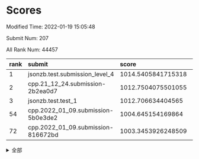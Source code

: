 # Scores

Modified Time: 2022-01-19 15:05:48

Submit Num: 207

All Rank Num: 44457

| rank |               submit               |       score        |       sigma        | pk_num |
| :--- | :--------------------------------- | :----------------- | :----------------- | :----- |
| 1    | jsonzb.test.submission_level_4     | 1014.5405841715318 | 0.813814702440925  | 859    |
| 2    | cpp.21_12_24.submission-2b2ea0d7   | 1012.7504075501055 | 0.797080311818731  | 860    |
| 3    | jsonzb.test.test_1                 | 1012.706634404565  | 0.8166156229728173 | 210    |
| 54   | cpp.2022_01_09.submission-5b0e3de2 | 1004.645154169864  | 0.712629387520083  | 864    |
| 72   | cpp.2022_01_09.submission-816672bd | 1003.3453926248509 | 0.7192815739748784 | 861    |


<details>
<summary>全部</summary>

| rank |                 submit                 |       score        |       sigma        | pk_num |
| :--- | :------------------------------------- | :----------------- | :----------------- | :----- |
| 1    | jsonzb.test.submission_level_4         | 1014.5405841715318 | 0.813814702440925  | 859    |
| 2    | cpp.21_12_24.submission-2b2ea0d7       | 1012.7504075501055 | 0.797080311818731  | 860    |
| 3    | jsonzb.test.test_1                     | 1012.706634404565  | 0.8166156229728173 | 210    |
| 4    | gobigger.level_3.submission_level_3_15 | 1011.403739528173  | 0.7675037302510446 | 865    |
| 5    | gobigger.level_3.submission_level_3_33 | 1011.3597734944543 | 0.7613354600362944 | 865    |
| 6    | gobigger.level_3.submission_level_3_31 | 1011.256085895054  | 0.7713875916715702 | 864    |
| 7    | gobigger.level_3.submission_level_3_41 | 1011.1684519594509 | 0.7496166057075154 | 859    |
| 8    | gobigger.level_3.submission_level_3_26 | 1011.0944706035596 | 0.7400937036056465 | 858    |
| 9    | gobigger.level_3.submission_level_3_42 | 1011.0619073687099 | 0.7478390697833979 | 863    |
| 10   | gobigger.level_3.submission_level_3_36 | 1010.937858781613  | 0.7624954096767393 | 859    |
| 11   | gobigger.level_3.submission_level_3_45 | 1010.6991095285665 | 0.757985968580481  | 862    |
| 12   | gobigger.level_3.submission_level_3_43 | 1010.669922401305  | 0.7864833975343061 | 857    |
| 13   | gobigger.level_3.submission_level_3_38 | 1010.6420881387255 | 0.7539210741447342 | 864    |
| 14   | gobigger.level_3.submission_level_3_28 | 1010.5657878484703 | 0.7582511682852479 | 863    |
| 15   | gobigger.level_3.submission_level_3_6  | 1010.4862542865601 | 0.7769461031799272 | 856    |
| 16   | gobigger.level_3.submission_level_3_7  | 1010.4459317447962 | 0.765020363221047  | 861    |
| 17   | gobigger.level_3.submission_level_3_29 | 1010.4360206432375 | 0.7639301906047746 | 862    |
| 18   | gobigger.level_3.submission_level_3_21 | 1010.4222240629716 | 0.7708673113373639 | 861    |
| 19   | gobigger.level_3.submission_level_3_0  | 1010.319299781275  | 0.745342334104818  | 858    |
| 20   | gobigger.level_3.submission_level_3_5  | 1010.2590438343857 | 0.7368451010612732 | 864    |
| 21   | gobigger.level_3.submission_level_3_8  | 1010.2114925910447 | 0.7527204416065609 | 861    |
| 22   | gobigger.level_3.submission_level_3_13 | 1010.1929230431883 | 0.7500152128136952 | 860    |
| 23   | gobigger.level_3.submission_level_3_24 | 1010.166884550678  | 0.7326903151550157 | 857    |
| 24   | gobigger.level_3.submission_level_3_2  | 1010.1462254250396 | 0.7530957690672542 | 863    |
| 25   | gobigger.level_3.submission_level_3_20 | 1010.0455371227065 | 0.7491226222956692 | 861    |
| 26   | gobigger.level_3.submission_level_3_32 | 1010.0164855355141 | 0.7436097271468681 | 863    |
| 27   | gobigger.level_3.submission_level_3_3  | 1009.974523753713  | 0.7357455881737688 | 864    |
| 28   | gobigger.level_3.submission_level_3_4  | 1009.9196981628457 | 0.7526114815756925 | 855    |
| 29   | gobigger.level_3.submission_level_3_19 | 1009.8752970584068 | 0.746560710668457  | 864    |
| 30   | gobigger.level_3.submission_level_3_27 | 1009.8510452041066 | 0.7401524390936861 | 863    |
| 31   | gobigger.level_3.submission_level_3_9  | 1009.8482858615258 | 0.7713646166622034 | 862    |
| 32   | gobigger.level_3.submission_level_3_47 | 1009.8157382135337 | 0.7501368420834476 | 863    |
| 33   | gobigger.level_3.submission_level_3_48 | 1009.7685122336111 | 0.7404158204071709 | 863    |
| 34   | gobigger.level_3.submission_level_3_25 | 1009.7575579320713 | 0.7413670509727681 | 860    |
| 35   | gobigger.level_3.submission_level_3_44 | 1009.689693575347  | 0.7482675824288572 | 859    |
| 36   | gobigger.level_3.submission_level_3_12 | 1009.6764897896925 | 0.7670580561443823 | 859    |
| 37   | gobigger.level_3.submission_level_3_11 | 1009.6656060540006 | 0.7372785153861353 | 861    |
| 38   | gobigger.level_3.submission_level_3_34 | 1009.5885457795675 | 0.7490871358964208 | 857    |
| 39   | gobigger.level_3.submission_level_3_16 | 1009.5782081652734 | 0.766662099343953  | 857    |
| 40   | gobigger.level_3.submission_level_3_49 | 1009.5123147213511 | 0.7501702783814149 | 860    |
| 41   | gobigger.level_3.submission_level_3_18 | 1009.5061380863225 | 0.7580670125029851 | 866    |
| 42   | gobigger.level_3.submission_level_3_37 | 1009.4544379300612 | 0.774519735753191  | 863    |
| 43   | gobigger.level_3.submission_level_3_10 | 1009.4198617406167 | 0.7532225744846096 | 864    |
| 44   | gobigger.level_3.submission_level_3_23 | 1009.386178958904  | 0.7395131007317893 | 862    |
| 45   | gobigger.level_3.submission_level_3_40 | 1009.3164893789472 | 0.7462420213112425 | 861    |
| 46   | gobigger.level_3.submission_level_3_1  | 1009.3026649373295 | 0.7382977438738278 | 860    |
| 47   | gobigger.level_3.submission_level_3_46 | 1009.2688735826059 | 0.7534254336214632 | 868    |
| 48   | gobigger.level_3.submission_level_3_30 | 1008.8947919195531 | 0.749587380544577  | 861    |
| 49   | gobigger.level_3.submission_level_3_39 | 1008.6793116239165 | 0.729213937748213  | 858    |
| 50   | gobigger.level_3.submission_level_3_35 | 1008.4785355739432 | 0.7369888635326456 | 858    |
| 51   | gobigger.level_3.submission_level_3_22 | 1008.1394283072273 | 0.7534106495353652 | 865    |
| 52   | gobigger.level_3.submission_level_3_14 | 1007.7467484606799 | 0.7394504596942487 | 862    |
| 53   | gobigger.level_3.submission_level_3_17 | 1007.3904415810763 | 0.7478149746097902 | 867    |
| 54   | cpp.2022_01_09.submission-5b0e3de2     | 1004.645154169864  | 0.712629387520083  | 864    |
| 55   | gobigger.level_1.submission_level_1_49 | 1004.2814274744911 | 0.7251552032468652 | 860    |
| 56   | gobigger.level_1.submission_level_1_33 | 1004.0952788148196 | 0.7243769761128863 | 867    |
| 57   | gobigger.level_1.submission_level_1_18 | 1004.0777079901216 | 0.7293662928794048 | 860    |
| 58   | gobigger.level_1.submission_level_1_16 | 1004.0755280039507 | 0.7343518805563031 | 865    |
| 59   | gobigger.level_1.submission_level_1_22 | 1004.0220117568286 | 0.7133146455198478 | 862    |
| 60   | gobigger.level_1.submission_level_1_2  | 1003.9694328063291 | 0.7210855501838488 | 864    |
| 61   | gobigger.level_1.submission_level_1_0  | 1003.8964353192758 | 0.7168332321537074 | 862    |
| 62   | gobigger.level_1.submission_level_1_34 | 1003.8722584890629 | 0.7122179379863053 | 861    |
| 63   | gobigger.level_1.submission_level_1_42 | 1003.7242639616222 | 0.7064022064714733 | 861    |
| 64   | gobigger.level_1.submission_level_1_39 | 1003.717638780443  | 0.7218797540279619 | 870    |
| 65   | gobigger.level_1.submission_level_1_17 | 1003.6985479152705 | 0.7182253450106769 | 864    |
| 66   | gobigger.level_1.submission_level_1_23 | 1003.667457799144  | 0.7224511967164815 | 867    |
| 67   | gobigger.level_1.submission_level_1_4  | 1003.5659479859577 | 0.7171643409201655 | 862    |
| 68   | gobigger.level_1.submission_level_1_38 | 1003.5632863443293 | 0.7240703007384717 | 866    |
| 69   | gobigger.level_1.submission_level_1_12 | 1003.5248287333108 | 0.7119860144207113 | 857    |
| 70   | gobigger.level_1.submission_level_1_37 | 1003.4957506279998 | 0.7303006938590597 | 861    |
| 71   | gobigger.level_1.submission_level_1_13 | 1003.4677031776781 | 0.7186118253169816 | 859    |
| 72   | cpp.2022_01_09.submission-816672bd     | 1003.3453926248509 | 0.7192815739748784 | 861    |
| 73   | gobigger.level_1.submission_level_1_5  | 1003.321669361907  | 0.7150233515055654 | 864    |
| 74   | gobigger.level_1.submission_level_1_1  | 1003.2213565448998 | 0.7160220764526952 | 859    |
| 75   | gobigger.level_1.submission_level_1_8  | 1003.1984519545692 | 0.7146624409355287 | 863    |
| 76   | gobigger.level_1.submission_level_1_24 | 1003.1052025477549 | 0.724107879296766  | 860    |
| 77   | gobigger.level_1.submission_level_1_20 | 1003.089590841731  | 0.7178849422594016 | 866    |
| 78   | gobigger.level_1.submission_level_1_9  | 1003.0835789356079 | 0.7177333390373766 | 860    |
| 79   | gobigger.level_1.submission_level_1_45 | 1003.0133978465758 | 0.7193896028200782 | 862    |
| 80   | gobigger.level_1.submission_level_1_10 | 1003.0061342395004 | 0.7117415030054765 | 861    |
| 81   | gobigger.level_1.submission_level_1_29 | 1002.972997612035  | 0.7108178787965308 | 863    |
| 82   | gobigger.level_1.submission_level_1_25 | 1002.9697285449226 | 0.7124129102064893 | 865    |
| 83   | gobigger.level_1.submission_level_1_35 | 1002.9692033450983 | 0.7149623493516054 | 864    |
| 84   | gobigger.level_1.submission_level_1_14 | 1002.958146031282  | 0.7174603520852837 | 862    |
| 85   | gobigger.level_1.submission_level_1_27 | 1002.9511986370653 | 0.723374259622253  | 860    |
| 86   | gobigger.level_1.submission_level_1_6  | 1002.9218518009312 | 0.7185277864702146 | 869    |
| 87   | gobigger.level_1.submission_level_1_28 | 1002.88745094645   | 0.7088500195063556 | 864    |
| 88   | gobigger.level_1.submission_level_1_19 | 1002.8770491622721 | 0.7074946018504634 | 863    |
| 89   | gobigger.level_1.submission_level_1_30 | 1002.8178582668313 | 0.7198974788244501 | 863    |
| 90   | gobigger.level_1.submission_level_1_26 | 1002.751778663829  | 0.712064407455608  | 858    |
| 91   | gobigger.level_1.submission_level_1_36 | 1002.7225467808763 | 0.7211657678062638 | 863    |
| 92   | gobigger.level_1.submission_level_1_7  | 1002.6614606694634 | 0.7146082940005525 | 862    |
| 93   | gobigger.level_1.submission_level_1_15 | 1002.6473249585314 | 0.7185455027760591 | 868    |
| 94   | gobigger.level_1.submission_level_1_40 | 1002.6102087614169 | 0.716007544342921  | 864    |
| 95   | gobigger.level_1.submission_level_1_11 | 1002.4826940952894 | 0.7187652939276483 | 861    |
| 96   | gobigger.level_1.submission_level_1_43 | 1002.4550228571525 | 0.7087433619189746 | 860    |
| 97   | gobigger.level_1.submission_level_1_3  | 1002.3628679013377 | 0.7186665979559856 | 865    |
| 98   | gobigger.level_1.submission_level_1_41 | 1002.2414444776276 | 0.7064878754702589 | 861    |
| 99   | gobigger.level_1.submission_level_1_46 | 1002.1954539591042 | 0.7163986475729596 | 863    |
| 100  | gobigger.level_1.submission_level_1_48 | 1002.0806981593681 | 0.7067040247354878 | 864    |
| 101  | gobigger.level_1.submission_level_1_31 | 1002.0186896711504 | 0.7085017549989424 | 862    |
| 102  | gobigger.level_1.submission_level_1_44 | 1001.8188023739709 | 0.7304080324697753 | 862    |
| 103  | gobigger.level_1.submission_level_1_32 | 1001.7979816418703 | 0.7168052723163781 | 859    |
| 104  | gobigger.level_1.submission_level_1_21 | 1001.6636354896519 | 0.7062565392609879 | 864    |
| 105  | gobigger.level_1.submission_level_1_47 | 1001.1299012833224 | 0.7196019039816823 | 859    |
| 106  | gobigger.random.submission_random_41   | 997.135801783665   | 0.7227729552753043 | 861    |
| 107  | gobigger.random.submission_random_40   | 996.9159839518205  | 0.7095244233340391 | 858    |
| 108  | gobigger.random.submission_random_18   | 996.8406438006506  | 0.7143472534870872 | 862    |
| 109  | gobigger.random.submission_random_3    | 996.8004495925411  | 0.7110008414231724 | 861    |
| 110  | gobigger.random.submission_random_23   | 996.6514154748579  | 0.7051928493649618 | 860    |
| 111  | gobigger.random.submission_random_30   | 996.6505286712664  | 0.7088803300054504 | 861    |
| 112  | gobigger.random.submission_random_1    | 996.6473742790251  | 0.7196084346032092 | 865    |
| 113  | gobigger.random.submission_random_6    | 996.4902825957563  | 0.7131247795094019 | 862    |
| 114  | gobigger.random.submission_random_9    | 996.4061564035424  | 0.7150891881407339 | 857    |
| 115  | gobigger.random.submission_random_42   | 996.3972920737697  | 0.7081762613601681 | 861    |
| 116  | gobigger.random.submission_random_29   | 996.3704193301521  | 0.7107373500936595 | 855    |
| 117  | gobigger.random.submission_random_45   | 996.365336188132   | 0.736021823241072  | 859    |
| 118  | gobigger.random.submission_random_36   | 996.3463362642636  | 0.7080561258411937 | 860    |
| 119  | gobigger.random.submission_random_17   | 996.3418717518687  | 0.7044627891306686 | 869    |
| 120  | gobigger.random.submission_random_33   | 996.3402892791945  | 0.7185774370585386 | 866    |
| 121  | gobigger.random.submission_random_25   | 996.3186426763644  | 0.7212343120648642 | 868    |
| 122  | gobigger.random.submission_random_39   | 996.3143513031666  | 0.7208135327906955 | 863    |
| 123  | gobigger.random.submission_random_34   | 996.3139259832385  | 0.721810249848629  | 864    |
| 124  | gobigger.random.submission_random_28   | 996.2696730671025  | 0.7058099962975796 | 858    |
| 125  | gobigger.random.submission_random_15   | 996.2175667115796  | 0.7230345923196726 | 865    |
| 126  | gobigger.random.submission_random_0    | 996.1981678450404  | 0.7054586354220505 | 864    |
| 127  | gobigger.random.submission_random_46   | 996.1939021900063  | 0.711457835684162  | 861    |
| 128  | gobigger.random.submission_random_10   | 996.1561545905223  | 0.7214503429276304 | 862    |
| 129  | gobigger.random.submission_random_31   | 996.1505565766906  | 0.7112349126308887 | 859    |
| 130  | gobigger.random.submission_random_27   | 996.1447364427922  | 0.7186796982361355 | 868    |
| 131  | gobigger.random.submission_random_5    | 996.122148375682   | 0.7183975571684655 | 864    |
| 132  | gobigger.random.submission_random_7    | 995.9935385676748  | 0.7058334559346885 | 867    |
| 133  | gobigger.random.submission_random_8    | 995.9819932087046  | 0.711965384653842  | 861    |
| 134  | gobigger.random.submission_random_35   | 995.9348593313974  | 0.7155174596161396 | 863    |
| 135  | gobigger.random.submission_random_47   | 995.9015743072582  | 0.7167403029448355 | 862    |
| 136  | gobigger.random.submission_random_38   | 995.8759978008676  | 0.7211334294936612 | 863    |
| 137  | gobigger.random.submission_random_21   | 995.8536796968485  | 0.7121659538061882 | 865    |
| 138  | gobigger.random.submission_random_37   | 995.8234360204436  | 0.7137319518358762 | 868    |
| 139  | gobigger.random.submission_random_49   | 995.773677145996   | 0.7147516739979682 | 860    |
| 140  | gobigger.random.submission_random_22   | 995.7459629845872  | 0.7078966243454207 | 860    |
| 141  | gobigger.random.submission_random_20   | 995.7126855369539  | 0.7079991877352653 | 864    |
| 142  | gobigger.random.submission_random_19   | 995.7118720197691  | 0.7031591702649013 | 861    |
| 143  | gobigger.random.submission_random_4    | 995.710819587143   | 0.7137482529513374 | 866    |
| 144  | gobigger.random.submission_random_13   | 995.655335462777   | 0.7339610581197782 | 863    |
| 145  | gobigger.random.submission_random_48   | 995.5639355174046  | 0.7080092610733756 | 861    |
| 146  | gobigger.random.submission_random_32   | 995.4865366227756  | 0.7041416293503707 | 865    |
| 147  | gobigger.random.submission_random_16   | 995.4778108556303  | 0.7221141176255288 | 861    |
| 148  | gobigger.random.submission_random_12   | 995.4650171199667  | 0.7077651666819551 | 863    |
| 149  | gobigger.random.submission_random_14   | 995.410727795451   | 0.7044931075724917 | 865    |
| 150  | gobigger.random.submission_random_26   | 995.3661178524281  | 0.721074502369711  | 860    |
| 151  | gobigger.random.submission_random_2    | 995.301645154902   | 0.7130230607454532 | 866    |
| 152  | gobigger.random.submission_random_44   | 995.1920743294543  | 0.7197403402201489 | 867    |
| 153  | gobigger.random.submission_random_24   | 995.1645219452927  | 0.7072800022501875 | 862    |
| 154  | gobigger.random.submission_random_43   | 995.0792960233568  | 0.714790595441623  | 864    |
| 155  | gobigger.random.submission_random_11   | 994.7937856595759  | 0.728803261574559  | 862    |
| 156  | gobigger.level_2.submission_level_2_3  | 994.4814896014784  | 0.7454811370734461 | 867    |
| 157  | gobigger.level_2.submission_level_2_24 | 993.7648368273433  | 0.7403408247308186 | 864    |
| 158  | gobigger.level_2.submission_level_2_33 | 993.6712189011188  | 0.744245112878649  | 861    |
| 159  | gobigger.level_2.submission_level_2_37 | 993.4800935713648  | 0.7427555630789504 | 861    |
| 160  | gobigger.level_2.submission_level_2_2  | 993.4005000778055  | 0.7443247352876281 | 863    |
| 161  | gobigger.level_2.submission_level_2_18 | 993.3922773570943  | 0.738575153540871  | 858    |
| 162  | gobigger.level_2.submission_level_2_8  | 993.3412375847637  | 0.7485328828893314 | 861    |
| 163  | gobigger.level_2.submission_level_2_5  | 993.2504312676757  | 0.7418240304986733 | 863    |
| 164  | gobigger.level_2.submission_level_2_20 | 993.2192411023834  | 0.7218981670005521 | 861    |
| 165  | gobigger.level_2.submission_level_2_41 | 993.1050644556983  | 0.7357841320502505 | 864    |
| 166  | gobigger.level_2.submission_level_2_45 | 993.0541814570166  | 0.7217160809013976 | 861    |
| 167  | gobigger.level_2.submission_level_2_9  | 993.017920073921   | 0.7359430806686763 | 868    |
| 168  | gobigger.level_2.submission_level_2_6  | 993.0129790926309  | 0.7424925163905911 | 857    |
| 169  | gobigger.level_2.submission_level_2_21 | 992.9488200636458  | 0.7318240568236242 | 863    |
| 170  | gobigger.level_2.submission_level_2_14 | 992.8901506134431  | 0.7357020461924672 | 860    |
| 171  | gobigger.level_2.submission_level_2_47 | 992.7833682044857  | 0.7408887228344878 | 864    |
| 172  | gobigger.level_2.submission_level_2_46 | 992.7196783048122  | 0.7439712977582689 | 863    |
| 173  | gobigger.level_2.submission_level_2_35 | 992.6167988587661  | 0.730676199101369  | 861    |
| 174  | gobigger.level_2.submission_level_2_4  | 992.5881295639682  | 0.728819648794384  | 865    |
| 175  | gobigger.level_2.submission_level_2_26 | 992.5043077017874  | 0.7372697319618183 | 865    |
| 176  | gobigger.level_2.submission_level_2_7  | 992.4458315009188  | 0.7685289177720047 | 865    |
| 177  | gobigger.level_2.submission_level_2_34 | 992.2755514026371  | 0.7522220394731126 | 860    |
| 178  | gobigger.level_2.submission_level_2_22 | 992.2243239869194  | 0.7517265131244166 | 862    |
| 179  | gobigger.level_2.submission_level_2_16 | 992.2158440293408  | 0.7415113697246245 | 867    |
| 180  | gobigger.level_2.submission_level_2_44 | 992.2003141178608  | 0.7560085288373398 | 860    |
| 181  | gobigger.level_2.submission_level_2_25 | 992.1851048132854  | 0.7517855087974816 | 865    |
| 182  | gobigger.level_2.submission_level_2_31 | 992.1015120756946  | 0.7468036237881762 | 862    |
| 183  | gobigger.level_2.submission_level_2_32 | 992.0573429209206  | 0.7428324923738912 | 866    |
| 184  | gobigger.level_2.submission_level_2_17 | 992.016410876931   | 0.7406681195301537 | 863    |
| 185  | gobigger.level_2.submission_level_2_0  | 991.7846899364108  | 0.7535606554315822 | 864    |
| 186  | gobigger.level_2.submission_level_2_13 | 991.735775851168   | 0.7584302605814054 | 864    |
| 187  | gobigger.level_2.submission_level_2_42 | 991.7167846776877  | 0.7647953741080363 | 867    |
| 188  | gobigger.level_2.submission_level_2_48 | 991.6204221421852  | 0.7470319796319042 | 860    |
| 189  | gobigger.level_2.submission_level_2_29 | 991.5907859465851  | 0.7433761958861796 | 868    |
| 190  | gobigger.level_2.submission_level_2_30 | 991.5381433003976  | 0.7477780407296161 | 861    |
| 191  | gobigger.level_2.submission_level_2_43 | 991.4853906243867  | 0.7378711677374235 | 863    |
| 192  | gobigger.level_2.submission_level_2_27 | 991.4239800057894  | 0.7590051175337872 | 862    |
| 193  | gobigger.level_2.submission_level_2_11 | 991.3650375422912  | 0.7422567118190654 | 860    |
| 194  | gobigger.level_2.submission_level_2_1  | 991.3428004794931  | 0.7582201093697836 | 864    |
| 195  | gobigger.level_2.submission_level_2_10 | 991.2796126901299  | 0.7580129006106222 | 861    |
| 196  | gobigger.level_2.submission_level_2_12 | 991.1118097181459  | 0.774368385959321  | 862    |
| 197  | gobigger.level_2.submission_level_2_49 | 991.1068038996644  | 0.7492072462893643 | 861    |
| 198  | gobigger.level_2.submission_level_2_40 | 990.9693884873122  | 0.748369436436623  | 860    |
| 199  | gobigger.level_2.submission_level_2_28 | 990.8489866875016  | 0.7519720298849374 | 864    |
| 200  | gobigger.level_2.submission_level_2_15 | 990.780612877705   | 0.7663662331518785 | 855    |
| 201  | gobigger.level_2.submission_level_2_38 | 990.440316036387   | 0.774143463128325  | 857    |
| 202  | gobigger.level_2.submission_level_2_39 | 990.3980002472013  | 0.7594923448448624 | 865    |
| 203  | gobigger.level_2.submission_level_2_23 | 990.2136694006851  | 0.7737067204111338 | 863    |
| 204  | gobigger.level_2.submission_level_2_36 | 989.9880166129044  | 0.7796606240864049 | 858    |
| 205  | gobigger.level_2.submission_level_2_19 | 988.1538131494183  | 0.8152773410104137 | 863    |
| 206  | gobigger.none.submission_none_0        | 976.1716565788058  | 1.441919616998691  | 860    |
| 207  | gobigger.none.submission_none_1        | 975.5423333606656  | 1.4131706753761306 | 864    |

</details>